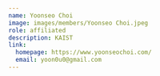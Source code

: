 ```yaml
---
name: Yoonseo Choi
image: images/members/Yoonseo Choi.jpeg
role: affiliated
description: KAIST
link:
  homepage: https://www.yoonseochoi.com/
  email: yoon0u0@gmail.com
---
```


